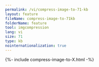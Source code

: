 ```yaml
---
permalink: /vi/compress-image-to-71-kb
layout: feature
fileName: compress-image-to-71kb
folderName: feature
tool: imgcompression
lang: vi
size: 71
type: kb
nointernationalization: true
---
```

{%- include compress-image-to-X.html -%}
      